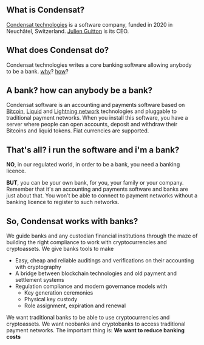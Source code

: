 ## What is Condensat?

[Condensat technologies](https://hrc.ne.ch/hrcintapp/companyReport.action?rcentId=3372420500000064531025) is a software company, funded in 2020 in Neuchâtel, Switzerland.
[Julien Guitton](https://linkedin.com/in/julien-guitton-a07ab617) is its CEO.

## What does Condensat do?

Condensat technologies writes a core banking software allowing anybody to be a bank.
[why](why)? [how](how)?

## A bank? how can anybody be a bank?

Condensat software is an accounting and payments software based on [Bitcoin](https://github.com/bitcoin), [Liquid](https://liquid.net) and [Lightning network](https://lightning.network) technologies and pluggable to traditional payment networks.
When you install this software, you have a server where people can open accounts, deposit and withdraw their Bitcoins and liquid tokens. Fiat currencies are supported.

## That's all? i run the software and i'm a bank?

**NO**, in our regulated world, in order to be a bank, you need a banking licence.

**BUT**, you can be your own bank, for you, your family or your company.
Remember that it's an accounting and payments software and banks are just about that.
You won't be able to connect to payment networks without a banking licence to register to such networks.

## So, Condensat works with banks?

We guide banks and any custodian financial institutions through the maze of building the right compliance to work with cryptocurrencies and cryptoassets.
We give banks tools to make
* Easy, cheap and reliable auditings and verifications on their accounting with cryptography
* A bridge between blockchain technologies and old payment and settlement systems
* Regulation compliance and modern governance models with
  * Key generation ceremonies
  * Physical key custody
  * Role assignment, expiration and renewal 
  
We want traditional banks to be able to use cryptocurrencies and cryptoassets. We want neobanks and cryptobanks to access traditional payment networks. The important thing is: **We want to reduce banking costs**

